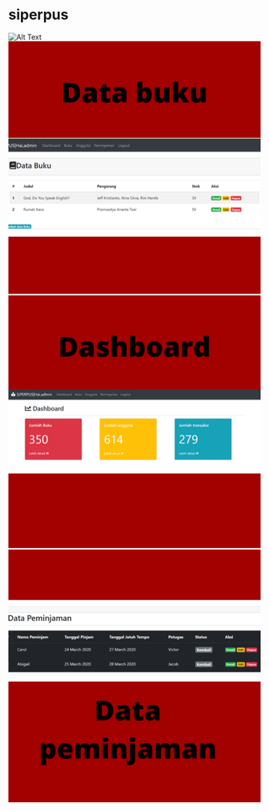 # siperpus
![Alt Text](https://github.com/Fidiyah/siperpus/blob/master/Formal%20Merah%20Tahun%20Baru%20Cina%20Ucapan%20Instagram%20.png)
![Alt Text](https://github.com/Fidiyah/siperpus/blob/master/Formal%20Merah%20Tahun%20Baru%20Cina%20Ucapan%20Instagram%20(1).png)
![Alt Text](https://github.com/Fidiyah/siperpus/blob/master/Formal%20Merah%20Tahun%20Baru%20Cina%20Ucapan%20Instagram%20(2).png)
![Alt Text](https://github.com/Fidiyah/siperpus/blob/master/Formal%20Merah%20Tahun%20Baru%20Cina%20Ucapan%20Instagram%20(3).png)
